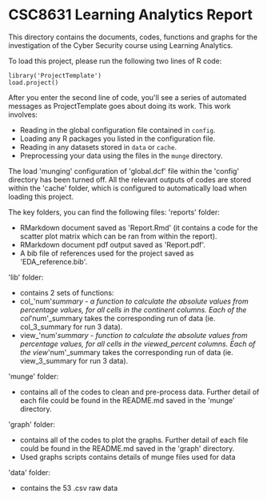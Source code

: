 # CSC8631 Learning Analytics Report

This directory contains the documents, codes, functions and graphs for the 
investigation of the Cyber Security course using Learning Analytics.

To load this project, please run the following two lines of R code:

	library('ProjectTemplate')
	load.project()

After you enter the second line of code, you'll see a series of automated
messages as ProjectTemplate goes about doing its work. This work involves:
* Reading in the global configuration file contained in `config`.
* Loading any R packages you listed in the configuration file.
* Reading in any datasets stored in `data` or `cache`.
* Preprocessing your data using the files in the `munge` directory.

The load 'munging' configuration of 'global.dcf' file within the 'config' 
directory has been turned off. All the relevant outputs of codes are stored 
within the 'cache' folder, which is configured to automatically load when 
loading this project.

The key folders, you can find the following files:
'reports' folder:
- RMarkdown document saved as 'Report.Rmd' (it contains a code for the scatter
plot matrix which can be ran from within the report).
- RMarkdown document pdf output saved as 'Report.pdf'.
- A bib file of references used for the project saved as 'EDA_reference.bib'.

'lib' folder:
- contains 2 sets of functions:
- col_'num'_summary - a function to calculate the absolute values from 
percentage values, for all cells in the continent columns. Each of the 
col_'num'_summary takes the corresponding run of data (ie. col_3_summary for 
run 3 data).
- view_'num'_summary - function to calculate the absolute values from 
percentage values, for all cells in the viewed_percent columns. Each of the 
view_'num'_summary takes the corresponding run of data (ie. view_3_summary for 
run 3 data).

'munge' folder:
- contains all of the codes to clean and pre-process data. Further detail of 
each file could be found in the README.md saved in the 'munge' directory.

'graph' folder:
- contains all of the codes to plot the graphs. Further detail of 
each file could be found in the README.md saved in the 'graph' directory.
- Used graphs scripts contains details of munge files used for data

'data' folder:
- contains the 53 .csv raw data 
